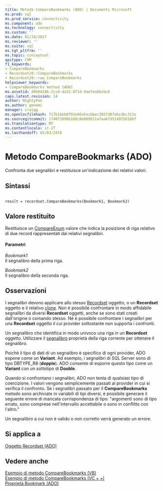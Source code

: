 ```yaml
---
title: Metodo CompareBookmarks (ADO) | Documenti Microsoft
ms.prod: sql
ms.prod_service: connectivity
ms.component: ado
ms.technology: connectivity
ms.custom: ''
ms.date: 01/19/2017
ms.reviewer: ''
ms.suite: sql
ms.tgt_pltfrm: ''
ms.topic: conceptual
apitype: COM
f1_keywords:
- CompareBookmarks
- Recordset20::CompareBookmarks
- Recordset20::raw_CompareBookmarks
helpviewer_keywords:
- CompareBookmarks method [ADO]
ms.assetid: d0b64286-2cc4-4a22-8f1d-9aefeebbcbc6
caps.latest.revision: 14
author: MightyPen
ms.author: genemi
manager: craigg
ms.openlocfilehash: f17b1bbb0793e06a5ecbbec393fd87ebcdbc311e
ms.sourcegitcommit: 1740f3090b168c0e809611a7aa6fd514075616bf
ms.translationtype: MT
ms.contentlocale: it-IT
ms.lasthandoff: 05/03/2018
---
```

# <a name="comparebookmarks-method-ado"></a>Metodo CompareBookmarks (ADO)
Confronta due segnalibri e restituisce un'indicazione dei relativi valori.  
  
## <a name="syntax"></a>Sintassi  
  
```  
  
result = recordset.CompareBookmarks(Bookmark1, Bookmark2)  
```  
  
## <a name="return-value"></a>Valore restituito  
 Restituisce un [CompareEnum](../../../ado/reference/ado-api/compareenum.md) valore che indica la posizione di riga relativo di due record rappresentati dai relativi segnalibri.  
  
#### <a name="parameters"></a>Parametri  
 *Bookmark1*  
 Il segnalibro della prima riga.  
  
 *Bookmark2*  
 Il segnalibro della seconda riga.  
  
## <a name="remarks"></a>Osservazioni  
 I segnalibri devono applicare allo stesso [Recordset](../../../ado/reference/ado-api/recordset-object-ado.md) oggetto, o un **Recordset** oggetto e il relativo [clone](../../../ado/reference/ado-api/clone-method-ado.md). Non è possibile confrontare in modo affidabile segnalibri da diversi **Recordset** oggetti, anche se sono stati creati dall'origine o comando stesso. Né è possibile confrontare i segnalibri per una **Recordset** oggetto il cui provider sottostante non supporta i confronti.  
  
 Un segnalibro che identifica in modo univoco una riga in un **Recordset** oggetto. Utilizzare il [segnalibro](../../../ado/reference/ado-api/bookmark-property-ado.md) proprietà della riga corrente per ottenere il segnalibro.  
  
 Poiché il tipo di dati di un segnalibro è specifico di ogni provider, ADO espone come un **Variant**. Ad esempio, i segnalibri di SQL Server sono di tipo DBTYPE_R8 (**doppie**). ADO consente di esporre questo tipo come un **Variant** con un sottotipo di **Double**.  
  
 Quando si confrontano i segnalibri, ADO non tenta di qualsiasi tipo di coercizione. I valori vengono semplicemente passati al provider in cui si verifica il confronto. Se i segnalibri passato per il **CompareBookmarks** metodo sono archiviate in variabili di tipi diversi, è possibile generare il seguente errore di mancata corrispondenza di tipo: "argomenti sono di tipo errato, sono comprese nell'intervallo accettabile o sono in conflitto con l'altro."  
  
 Un segnalibro a cui non è valido o non corretto verrà generato un errore.  
  
## <a name="applies-to"></a>Si applica a  
 [Oggetto Recordset (ADO)](../../../ado/reference/ado-api/recordset-object-ado.md)  
  
## <a name="see-also"></a>Vedere anche  
 [Esempio di metodo CompareBookmarks (VB)](../../../ado/reference/ado-api/comparebookmarks-method-example-vb.md)   
 [Esempio di metodo CompareBookmarks (VC + +)](../../../ado/reference/ado-api/comparebookmarks-method-example-vc.md)   
 [Proprietà Bookmark (ADO)](../../../ado/reference/ado-api/bookmark-property-ado.md)
